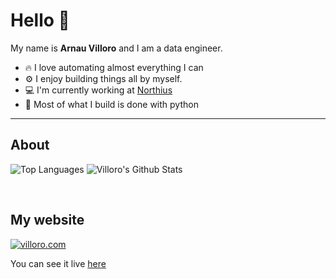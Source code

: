 # Hello 👋 

My name is **Arnau Villoro** and I am a data engineer. 

* 🔥 I love automating almost everything I can 
* ⚙️ I enjoy building things all by myself.
* 💻 I'm currently working at [Northius](https://northius.com/)
* 🐍 Most of what I build is done with python

---

## About
![Top Languages](https://github-readme-stats.vercel.app/api/top-langs/?username=villoro&layout=compact&langs_count=8&hide=HTML,Gnuplot)
![Villoro's Github Stats](https://github-readme-stats.vercel.app/api?username=villoro&show_icons=true&theme=default)

<br>

## My website
[![villoro.com](https://github-readme-stats.vercel.app/api/pin/?username=villoro&repo=villoro.com&theme=default)](https://github.com/villoro/villoro.com)

You can see it live [here](https://villoro.com)

